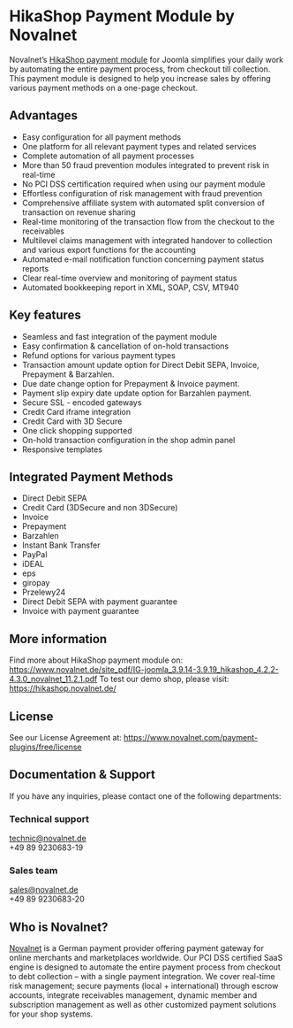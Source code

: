 # HikaShop Payment Module by Novalnet
Novalnet’s <a href="https://www.novalnet.com/modul/HikaShop-payment-module">HikaShop payment module</a> for Joomla simplifies your daily work by automating the entire payment process, from checkout till collection. This payment module is designed to help you increase sales by offering various payment methods on a one-page checkout.

## Advantages

   * Easy configuration for all payment methods
   * One platform for all relevant payment types and related services
   * Complete automation of all payment processes
   * More than 50 fraud prevention modules integrated to prevent risk in real-time
   * No PCI DSS certification required when using our payment module
   * Effortless configuration of risk management with fraud prevention
   * Comprehensive affiliate system with automated split conversion of transaction on revenue sharing
   * Real-time monitoring of the transaction flow from the checkout to the receivables
   * Multilevel claims management with integrated handover to collection and various export functions for the accounting
   * Automated e-mail notification function concerning payment status reports
   * Clear real-time overview and monitoring of payment status
   * Automated bookkeeping report in XML, SOAP, CSV, MT940
   
  ## Key features
 - Seamless and fast integration of the payment module
 - Easy confirmation & cancellation of on-hold transactions
 - Refund options for various payment types
 - Transaction amount update option for Direct Debit SEPA, Invoice, Prepayment & Barzahlen.
 - Due date change option for Prepayment & Invoice payment.
 - Payment slip expiry date update option for Barzahlen payment.
 - Secure SSL - encoded gateways
 - Credit Card iframe integration
 - Credit Card with 3D Secure
 - One click shopping supported
 - On-hold transaction configuration in the shop admin panel
 - Responsive templates


## Integrated Payment Methods
-	Direct Debit SEPA
-	Credit Card (3DSecure and non 3DSecure)
-	Invoice
-	Prepayment
-	Barzahlen
-	Instant Bank Transfer
-	PayPal
-	iDEAL
-	eps
-	giropay
-	Przelewy24
-	Direct Debit SEPA with payment guarantee
-	Invoice with payment guarantee

## More information
Find more about HikaShop payment module on: https://www.novalnet.de/site_pdf/IG-joomla_3.9.14-3.9.19_hikashop_4.2.2-4.3.0_novalnet_11.2.1.pdf
To test our demo shop, please visit: https://hikashop.novalnet.de/

## License
See our License Agreement at: https://www.novalnet.com/payment-plugins/free/license

## Documentation & Support
If you have any inquiries, please contact one of the following departments:
### Technical support
technic@novalnet.de<br>
+49 89 9230683-19<br>
### Sales team
sales@novalnet.de<br>
+49 89 9230683-20<br>

## Who is Novalnet?
<a href="https://www.novalnet.de/">Novalnet</a> is a German payment provider offering payment gateway for online merchants and marketplaces worldwide. Our PCI DSS certified SaaS engine is designed to automate the entire payment process from checkout to debt collection – with a single payment integration. We cover real-time risk management; secure payments (local + international) through escrow accounts, integrate receivables management, dynamic member and subscription management as well as other customized payment solutions for your shop systems.

